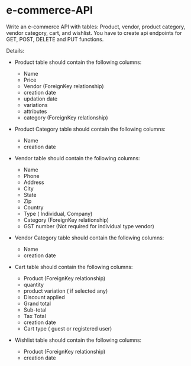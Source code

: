 # e-commerce-API

Write an e-commerce API with tables: Product, vendor, product category, vendor category, cart, and wishlist.
You have to create api endpoints for GET, POST, DELETE and PUT functions.

Details:
- Product table should contain the following columns:
  - Name
  - Price
  - Vendor (ForeignKey relationship)
  - creation date
  - updation date
  - variations
  - attributes
  - category (ForeignKey relationship)

- Product Category table should contain the following columns:
  - Name
  - creation date

- Vendor table should contain the following columns:
  - Name
  - Phone
  - Address
  - City
  - State
  - Zip
  - Country
  - Type ( Individual, Company)
  - Category (ForeignKey relationship)
  - GST number (Not required for individual type vendor)

- Vendor Category table should contain the following columns:
  - Name
  - creation date

- Cart table should contain the following columns:
  - Product (ForeignKey relationship)
  - quantity
  - product variation ( if selected any)
  - Discount applied
  - Grand total
  - Sub-total
  - Tax Total
  - creation date
  - Cart type ( guest or registered user)

- Wishlist table should contain the following columns:
  - Product (ForeignKey relationship)
  - creation date